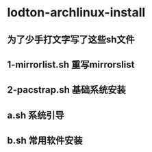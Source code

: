 # lodton-archlinux-install

## 为了少手打文字写了这些sh文件
## 1-mirrorlist.sh    重写mirrorslist
## 2-pacstrap.sh      基础系统安装
## a.sh               系统引导
## b.sh               常用软件安装
